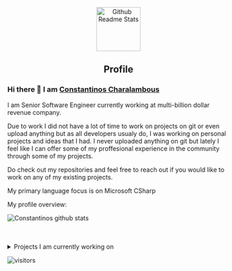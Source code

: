 <p align="center">
 <img width="100px" src="https://res.cloudinary.com/anuraghazra/image/upload/v1594908242/logo_ccswme.svg" align="center" alt="Github Readme Stats" />
 <h2 align="center">Profile</h2>
</p>

### Hi there 👋 I am [Constantinos Charalambous](https://github.com/halfgoku)

I am Senior Software Engineer currently working at multi-billion dollar revenue company. 

Due to work I did not have a lot of time to work on projects on git or even upload anything but as all developers usualy do, I was working on personal projects and ideas that I had.
I never uploaded anything on git but lately I feel like I can offer some of my proffesional experience in the community through some of my projects.

Do check out my repositories and feel free to reach out if you would like to work on any of my existing projects.

My primary language focus is on Microsoft CSharp


</h4>
</div>

<div><p>My profile overview: </p></div>

![Constantinos github stats](https://github-readme-stats.vercel.app/api?username=halfgoku&show_icons=true)
<br />
<br />
<br />
<details>
<summary>
  Projects I am currently working on
</summary>

<br />

[![ReadMe Card](https://github-readme-stats.vercel.app/api/pin/?username=Halfgoku&repo=AbotBrowserExtention)](https://github.com/halfgoku/AbotBrowserExtention))

<br />


![picture](https://raw.githubusercontent.com/saadeghi/saadeghi/master/dino.gif)
</details>

![visitors](https://visitor-badge.laobi.icu/badge?page_id=halfgoku)
